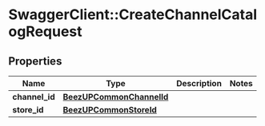 # SwaggerClient::CreateChannelCatalogRequest

## Properties
Name | Type | Description | Notes
------------ | ------------- | ------------- | -------------
**channel_id** | [**BeezUPCommonChannelId**](BeezUPCommonChannelId.md) |  | 
**store_id** | [**BeezUPCommonStoreId**](BeezUPCommonStoreId.md) |  | 


